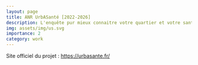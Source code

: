 ```yaml
---
layout: page
title: ANR UrbASanté [2022-2026]
description: L'enquête pur mieux connaitre votre quartier et votre santé
img: assets/img/us.svg
importance: 2
category: work
---
```


Site officiel du projet : https://urbasante.fr/
